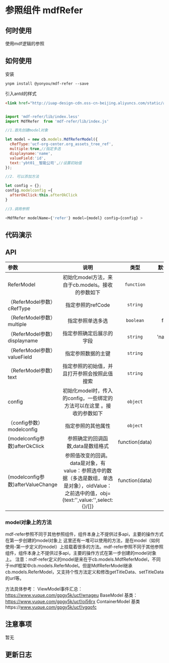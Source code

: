 
# 参照组件 mdfRefer 

## 何时使用

使用mdf逻辑的参照

## 如何使用
安装
```shell
ynpm install @yonyou/mdf-refer --save
```
引入antd的样式

```html
<link href="http://iuap-design-cdn.oss-cn-beijing.aliyuncs.com/static/antd/antd.css" rel="stylesheet" type="text/css">

```

```javascript

import 'mdf-refer/lib/index.less'
import MdfRefer  from 'mdf-refer/lib/index.js'

//1.首先创建model对象

let model = new cb.models.MdfReferModel({
  cRefType:'ucf-org-center.org_assets_tree_ref',
  multiple:true,//指定多选
  displayname:'name',
  valueField:'id',
  text:'ybt01__智能公司',//设置初始值
});

//2. 可以添加方法

let config = {};
config.modelconfig ={
  afterOkClick:this.afterOkClick
}

//3.调用参照

<MdfRefer modelName={'refer'} model={model} config={config} >


```

## 代码演示


## API 

|参数|说明|类型|默认值|
|:--|:---:|:--:|---:|
| ReferModel | 初始化model方法，来自于cb.models。接收的参数如下| `function` | - 
| （ReferModel参数）cRefType | 指定参照的refCode | `string` | -
| （ReferModel参数）multiple | 指定参照单选多选 | `boolean` | false
| （ReferModel参数）displayname | 指定参照确定后展示的字段 | `string` | 'name'
| （ReferModel参数）valueField | 指定参照数据的主键  | `string` | 'id'
| （ReferModel参数）text | 指定参照的初始值，并且打开参照会按照此值搜索 | `string` | ''
|  config | 初始化model时，传入的config，一些绑定的方法可以在这里 。接收的参数如下| `object` | {}
| （config参数）modelconfig | 指定参照的其他属性 | `object` | 
| (modelconfig参数)afterOkClick  | 参照确定的回调函数,data是数组格式 | function(data) | -
| (modelconfig参数)afterValueChange  | 参照值改变的回调。data是对象，有value：参照选中的数据（多选是数组，单选是对象），oldValue：之前选中的值，obj={text:'',value:'',select:{}/[]}| function(data) | -

### model对象上的方法

mdf-refer参照不同于其他参照组件，组件本身上不提供过多api，主要的操作方式在第一步创建的model对象上
这里还有一堆可以使用的方法，是在model（如何使用-第一步定义的model）上挂载着很多的方法。mdf-refer参照不同于其他参照组件，组件本身上不提供过多api，主要的操作方式在第一步创建的model对象上。
注意：mdf-refer定义的model是来在于cb.models.MdfReferModel，不同于mdf框架中cb.models.ReferModel。但是MdfReferModel继承cb.models.ReferModel，又支持个性方法定义和修改getTitleData、setTitleData的url等。

方法具体参考：
ViewModel事件汇总：https://www.yuque.com/gpgy5k/ucf/wnageu
BaseModel 基类：https://www.yuque.com/gpgy5k/ucf/oi56rx
ContainerModel 基类https://www.yuque.com/gpgy5k/ucf/vgqofc

## 注意事项

暂无

## 更新日志

